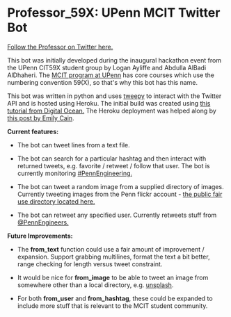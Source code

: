 # Professor_59X: UPenn MCIT Twitter Bot

[Follow the Professor on Twitter here.](https://twitter.com/Professor_59X)

This bot was initially developed during the inaugural hackathon event from the UPenn CIT59X student group by Logan Ayliffe and Abdulla AlBadi AlDhaheri. The [MCIT program at UPenn](https://www.cis.upenn.edu/graduate/program-offerings/master-of-computer-and-information-technology/requirements/) has core courses which use the numbering convention 59(X), so that's why this bot has this name.

 This bot was written in python and uses [tweepy](http://docs.tweepy.org/en/v3.8.0/api.html#status-methods) to interact with the Twitter API and is hosted using Heroku. The initial build was created using [this tutorial from Digital Ocean.](https://www.digitalocean.com/community/tutorials/how-to-create-a-twitterbot-with-python-3-and-the-tweepy-library) The Heroku deployment was helped along by [this post by Emily Cain](https://dev.to/emcain/how-to-set-up-a-twitter-bot-with-python-and-heroku-1n39).

**Current features:**

- The bot can tweet lines from a text file.

- The bot can search for a particular hashtag and then interact with returned tweets, e.g. favorite / retweet / follow that user. The bot is currently monitoring [#PennEngineering.](https://twitter.com/hashtag/PennEngineering?src=hashtag_click&f=live)

- The bot can tweet a random image from a supplied directory of images. Currently tweeting images from the Penn flickr account - [the public fair use directory located here.](https://www.flickr.com/photos/universityofpennsylvania/albums/72157623638790070)

- The bot can retweet any specified user. Currently retweets stuff from [@PennEngineers.](https://twitter.com/PennEngineers)

**Future Improvements:**

- The **from_text** function could use a fair amount of improvement / expansion. Support grabbing multilines, format the text a bit better, range checking for length versus tweet constraint.

- It would be nice for **from_image** to be able to tweet an image from somewhere other than a local directory, e.g. [unsplash](https://unsplash.com/).

- For both **from_user** and **from_hashtag**, these could be expanded to include more stuff that is relevant to the MCIT student community.




